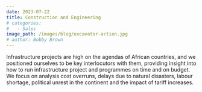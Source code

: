 ```yaml
---
date: 2023-07-22
title: Construction and Engineering
# categories:
#   - Sales
image_path: /images/blog/excavator-action.jpg
# author: Bobby Brown
---
```


Infrastructure projects are high on the agendas of African countries, and we positioned ourselves to be key interlocutors with them, providing insight into how to run infrastructure project and programmes on time and on budget.
We focus on analysis cost overruns, delays due to natural disasters, labour shortage, political unrest in the continent and the impact of tariff increases.